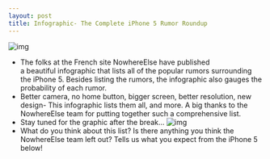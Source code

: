 ```yaml
---
layout: post
title: Infographic- The Complete iPhone 5 Rumor Roundup
---
```

![img](http://media.idownloadblog.com/wp-content/uploads/2011/03/iPhone-5-rumor-infographic-e1300897773792.jpeg)
* The folks at the French site NowhereElse have published a beautiful infographic that lists all of the popular rumors surrounding the iPhone 5. Besides listing the rumors, the infographic also gauges the probability of each rumor.
* Better camera, no home button, bigger screen, better resolution, new design- This infographic lists them all, and more. A big thanks to the NowhereElse team for putting together such a comprehensive list.
* Stay tuned for the graphic after the break…
![img](http://media.idownloadblog.com/wp-content/uploads/2011/03/iPhone-5-Rumors-Complete-Infrographic-e1300898196990.jpeg)
* What do you think about this list? Is there anything you think the NowhereElse team left out? Tells us what you expect from the iPhone 5 below!


